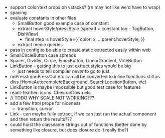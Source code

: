 - support color/text props on vstacks? (rn may not like we'd have to wrap)
- spacing
- evaluate constants in other files
  - SmallButton good example case of constant
  - extract hoverStyle/pressStyle (spread + constant too - TagButton, DishView)
    - final step is hoverStyle={{ color: x, ...parent.hoverStyle, }}
  - extract media queries
- pass in config to be able to create static extracted easily within web
- SmallCircleButton case spreads
- Spacer, Divider, Circle, EmojiButton, LinearGradient, VoteButton
- LinkButton - getting this to just extract styles would be big
  - just needs to tell compiler _never_ to go to just <div />
- onPressIn/onPressOut etc can all be converted to inline functions still as divs (HomeAutocompleteBackground, SearchLocationButton, etc)
- LinkButton is maybe impossible but good test case for features
- react-feather: icons: ChevronDown etc
- // TODO WHY SCALE NOT WORKING???
- add a few html props for niceness
  - transition, cursor
- Link - can maybe fully extract, if we can just run the actual component and then return the results???
- could hoist the classname strings out of functions (better done by something like closure, but does closure do it really tho?)
